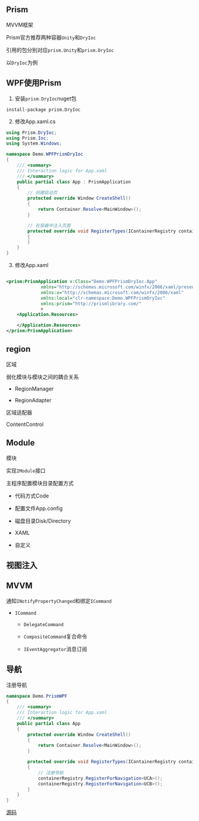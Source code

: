 ## Prism

MVVM框架

Prism官方推荐两种容器```Unity```和```DryIoc```

引用的包分别对应```prism.Unity```和```prism.DryIoc```

以```DryIoc```为例

## WPF使用Prism

1. 安装```prism.DryIoc```nuget包


```shell
install-package prism.DryIoc
```


2. 修改App.xaml.cs

```c#
using Prism.DryIoc;
using Prism.Ioc;
using System.Windows;

namespace Demo.WPFPrismDryIoc
{
    /// <summary>
    /// Interaction logic for App.xaml
    /// </summary>
    public partial class App : PrismApplication
    {
        // 创建启动页
        protected override Window CreateShell()
        {
            return Container.Resolve<MainWindow>(); 
        }

        // 在容器中注入页面
        protected override void RegisterTypes(IContainerRegistry containerRegistry)
        {
        }
    }
}


```

3. 修改App.xaml

```xml

<prism:PrismApplication x:Class="Demo.WPFPrismDryIoc.App"
             xmlns="http://schemas.microsoft.com/winfx/2006/xaml/presentation"
             xmlns:x="http://schemas.microsoft.com/winfx/2006/xaml"
             xmlns:local="clr-namespace:Demo.WPFPrismDryIoc"
             xmlns:prism="http://prismlibrary.com/"
             >
    <Application.Resources>

    </Application.Resources>
</prism:PrismApplication>


```


## region

区域

弱化模块与模块之间的耦合关系

* RegionManager

* RegionAdapter

区域适配器

ContentControl


## Module

模块

实现```IModule```接口

主程序配置模块目录配置方式

* 代码方式Code

* 配置文件App.config

* 磁盘目录Disk/Directory

* XAML

* 自定义

## 视图注入


## MVVM

通知```INotifyPropertyChanged```和绑定```ICommand```

* ```ICommand```

    * ```DelegateCommand```

    * ```CompositeCommand```复合命令

    * ```IEventAggregator```消息订阅


## 导航

注册导航

```c#
namespace Demo.PrismWPF
{
    /// <summary>
    /// Interaction logic for App.xaml
    /// </summary>
    public partial class App
    {
        protected override Window CreateShell()
        {
            return Container.Resolve<MainWindow>();
        }

        protected override void RegisterTypes(IContainerRegistry containerRegistry)
        {
            // 注册导航
            containerRegistry.RegisterForNavigation<UCA>();
            containerRegistry.RegisterForNavigation<UCB>();
        }
    }
}

```

[源码](https://github.com/thomerson/Demo/tree/main/dotnet6/Demo.PrismWPF)

